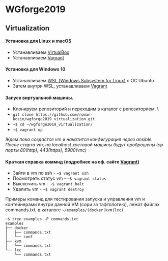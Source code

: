 # WGforge2019
## Virtualization

#### Установка для Linux и macOS
* Устанавливаем [VirtualBox](https://www.virtualbox.org/)
* Устанавливаем [Vagrant](https://www.vagrantup.com/)

#### Установка для Windows 10
* Устанавливаем [WSL (Windows Subsystem for Linux)](https://docs.microsoft.com/en-us/windows/wsl/wsl2-install) с ОС Ubuntu
* Затем внутри WSL, устанавливаем [Vagrant](https://www.vagrantup.com/)

#### Запуск виртуальной машины.
* Клонируем репозиторий и переходим в каталог с репозиторием. \
* `git clone https://github.com/roman-kozin/wgforge2019_virtualization.git`
* `~$ cd ~/wgforge2019_virtualization/`
* `~$ vagrant up`

*Ждем пока создастся vm и накатится конфигурация через ansible.* \
*После старта vm, на localhost хостовой машины будут проброшены tcp порты 80(http), 443(https), 5900(vnc)*

#### Краткая справка коммнд (подробнее на оф. сайте [Vagrant](https://www.vagrantup.com/docs/cli/))
* Зайти в vm по ssh - `~$ vagrant ssh`
* Посмотреть статус vm - `~$ vagrant status`
* Выключить vm - `~$ vagrant halt`
* Удалить vm - `~$ vagrant destroy`

Примеры команд для тестирования запуска и управления vm и контейнерами внутри данной VM (сори за тафтологию), лежат файлах commands.txt, в каталоге `~/examples/(docker|kvm|lxc)`


```
~$ tree examples -P commands.txt
examples
├── docker
│   ├── commands.txt
│   └── conf
├── kvm
│   └── commands.txt
└── lxc
    └── commands.txt
```
